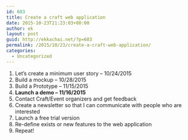 ```yaml
---
id: 603
title: Create a craft web application
date: 2015-10-23T21:23:03+00:00
author: ek
layout: post
guid: http://ekkachai.net/?p=603
permalink: /2015/10/23/create-a-craft-web-application/
categories:
  - Uncategorized
---
```

  1. Let&#8217;s create a minimum user story &#8211; 10/24/2015
  2. Build a mockup &#8211; 10/28/2015
  3. Build a Prototype &#8211; 11/15/2015
  4. **Launch a demo &#8211; 11/16/2015**
  5. Contact Craft/Event organizers and get feedback
  6. Create a newsletter so that I can communicate with people who are interested
  7. Launch a free trial version
  8. Re-define exists or new features to the web application
  9. Repeat!